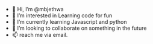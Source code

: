 - 👋 Hi, I’m @mbjethwa
- 👀 I’m interested in Learning code for fun
- 🌱 I’m currently learning Javascript and python
- 💞️ I’m looking to collaborate on something in the future
- 📫 reach me via email.

<!---
mbjethwa/mbjethwa is a ✨ special ✨ repository because its `README.md` (this file) appears on your GitHub profile.
You can click the Preview link to take a look at your changes.
--->
